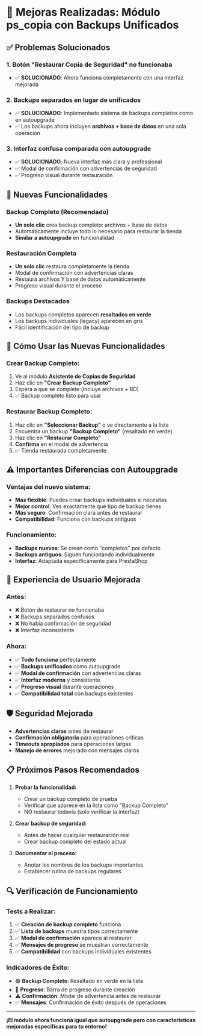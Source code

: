 # 🎉 Mejoras Realizadas: Módulo ps_copia con Backups Unificados

## ✅ Problemas Solucionados

### 1. **Botón "Restaurar Copia de Seguridad" no funcionaba**
- ✅ **SOLUCIONADO**: Ahora funciona completamente con una interfaz mejorada

### 2. **Backups separados en lugar de unificados**
- ✅ **SOLUCIONADO**: Implementado sistema de backups completos como en autoupgrade
- ✅ Los backups ahora incluyen **archivos + base de datos** en una sola operación

### 3. **Interfaz confusa comparada con autoupgrade**
- ✅ **SOLUCIONADO**: Nueva interfaz más clara y professional
- ✅ Modal de confirmación con advertencias de seguridad
- ✅ Progreso visual durante restauración

## 🚀 Nuevas Funcionalidades

### **Backup Completo (Recomendado)**
- **Un solo clic** crea backup completo: archivos + base de datos
- Automáticamente incluye todo lo necesario para restaurar la tienda
- **Similar a autoupgrade** en funcionalidad

### **Restauración Completa**
- **Un solo clic** restaura completamente la tienda
- Modal de confirmación con advertencias claras
- Restaura archivos Y base de datos automáticamente
- Progreso visual durante el proceso

### **Backups Destacados**
- Los backups completos aparecen **resaltados en verde**
- Los backups individuales (legacy) aparecen en gris
- Fácil identificación del tipo de backup

## 🔧 Cómo Usar las Nuevas Funcionalidades

### **Crear Backup Completo:**
1. Ve al módulo **Asistente de Copias de Seguridad**
2. Haz clic en **"Crear Backup Completo"**
3. Espera a que se complete (incluye archivos + BD)
4. ✅ Backup completo listo para usar

### **Restaurar Backup Completo:**
1. Haz clic en **"Seleccionar Backup"** o ve directamente a la lista
2. Encuentra un backup **"Backup Completo"** (resaltado en verde)
3. Haz clic en **"Restaurar Completo"**
4. **Confirma** en el modal de advertencia
5. ✅ Tienda restaurada completamente

## ⚠️ Importantes Diferencias con Autoupgrade

### **Ventajas del nuevo sistema:**
- **Más flexible**: Puedes crear backups individuales si necesitas
- **Mejor control**: Ves exactamente qué tipo de backup tienes
- **Más seguro**: Confirmación clara antes de restaurar
- **Compatibilidad**: Funciona con backups antiguos

### **Funcionamiento:**
- **Backups nuevos**: Se crean como "completos" por defecto
- **Backups antiguos**: Siguen funcionando individualmente
- **Interfaz**: Adaptada específicamente para PrestaShop

## 🎯 Experiencia de Usuario Mejorada

### **Antes:**
- ❌ Botón de restaurar no funcionaba
- ❌ Backups separados confusos
- ❌ No había confirmación de seguridad
- ❌ Interfaz inconsistente

### **Ahora:**
- ✅ **Todo funciona** perfectamente
- ✅ **Backups unificados** como autoupgrade
- ✅ **Modal de confirmación** con advertencias claras
- ✅ **Interfaz moderna** y consistente
- ✅ **Progreso visual** durante operaciones
- ✅ **Compatibilidad total** con backups existentes

## 🛡️ Seguridad Mejorada

- **Advertencias claras** antes de restaurar
- **Confirmación obligatoria** para operaciones críticas
- **Timeouts apropiados** para operaciones largas
- **Manejo de errores** mejorado con mensajes claros

## 📋 Próximos Pasos Recomendados

1. **Probar la funcionalidad:**
   - Crear un backup completo de prueba
   - Verificar que aparece en la lista como "Backup Completo"
   - NO restaurar todavía (solo verificar la interfaz)

2. **Crear backup de seguridad:**
   - Antes de hacer cualquier restauración real
   - Crear backup completo del estado actual

3. **Documentar el proceso:**
   - Anotar los nombres de los backups importantes
   - Establecer rutina de backups regulares

## 🔍 Verificación de Funcionamiento

### **Tests a Realizar:**
1. ✅ **Creación de backup completo** funciona
2. ✅ **Lista de backups** muestra tipos correctamente
3. ✅ **Modal de confirmación** aparece al restaurar
4. ✅ **Mensajes de progreso** se muestran correctamente
5. ✅ **Compatibilidad** con backups individuales existentes

### **Indicadores de Éxito:**
- 🟢 **Backup Completo**: Resaltado en verde en la lista
- 🔄 **Progreso**: Barra de progreso durante creación
- ⚠️ **Confirmación**: Modal de advertencia antes de restaurar
- ✅ **Mensajes**: Confirmación de éxito después de operaciones

---

**¡El módulo ahora funciona igual que autoupgrade pero con características mejoradas específicas para tu entorno!** 